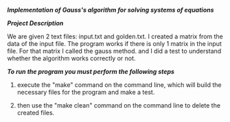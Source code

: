 ___Implementation of Gauss's algorithm for solving systems of equations___

___Project Description___

We are given 2 text files: input.txt and golden.txt.
I created a matrix from the data of the input file.
The program works if there is only 1 matrix in the input file. 
For that matrix I called the gauss method.
and I did a test to understand whether the algorithm works correctly or not.

___To run the program you must perform the following steps___

1. execute the "make" command on the command line, 
which will build the necessary files for the program and make a test.

2. then use the "make clean" command on the command line to delete the created files.
